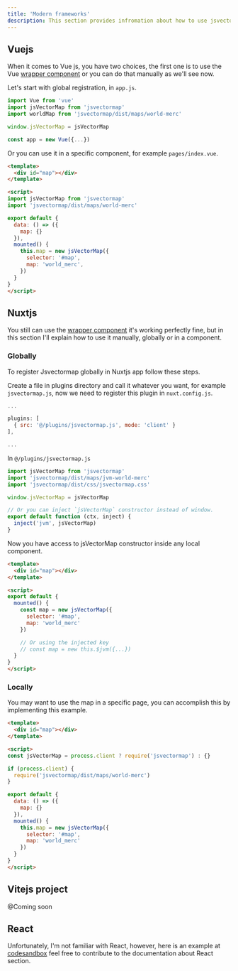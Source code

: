 ```yaml
---
title: 'Modern frameworks'
description: This section provides infromation about how to use jsvectormap with the modern frameworks like Vue and how to handle SSR issues.
---
```


## Vuejs

When it comes to Vue js, you have two choices, the first one is to use the Vue [wrapper component](https://github.com/themustafaomar/vuevectormap) or you can do that manually as we'll see now.

Let's start with global registration, in `app.js`.

```js
import Vue from 'vue'
import jsVectorMap from 'jsvectormap'
import worldMap from 'jsvectormap/dist/maps/world-merc'

window.jsVectorMap = jsVectorMap

const app = new Vue({...})
```

Or you can use it in a specific component, for example `pages/index.vue`.

```html
<template>
  <div id="map"></div>
</template>

<script>
import jsVectorMap from 'jsvectormap'
import 'jsvectormap/dist/maps/world-merc'

export default {
  data: () => ({
    map: {}
  }),
  mounted() {
    this.map = new jsVectorMap({
      selector: '#map',
      map: 'world_merc',
    })
  }
}
</script>
```


## Nuxtjs

You still can use the [wrapper component](https://github.com/themustafaomar/vuevectormap) it's working perfectly fine, but in this section I'll explain how to use it manually, globally or in a component.

### Globally

To register Jsvectormap globally in Nuxtjs app follow these steps.

Create a file in plugins directory and call it whatever you want, for example `jsvectormap.js`, now we need to register this plugin in `nuxt.config.js`.

```js
...

plugins: [
  { src: '@/plugins/jsvectormap.js', mode: 'client' }
],

...
```

In `@/plugins/jsvectormap.js`

```js
import jsVectorMap from 'jsvectormap'
import 'jsvectormap/dist/maps/jvm-world-merc'
import 'jsvectormap/dist/css/jsvectormap.css'

window.jsVectorMap = jsVectorMap

// Or you can inject `jsVectorMap` constructor instead of window.
export default function (ctx, inject) {
  inject('jvm', jsVectorMap)
}
```

Now you have access to jsVectorMap constructor inside any local component.

```html
<template>
  <div id="map"></div>
</template>

<script>
export default {
  mounted() {
    const map = new jsVectorMap({
      selector: '#map',
      map: 'world_merc'
    })

    // Or using the injected key
    // const map = new this.$jvm({...})
  }
}
</script>
```


### Locally

You may want to use the map in a specific page, you can accomplish this by implementing this example.

```html
<template>
  <div id="map"></div>
</template>

<script>
const jsVectorMap = process.client ? require('jsvectormap') : {}

if (process.client) {
  require('jsvectormap/dist/maps/world-merc')
}

export default {
  data: () => ({
    map: {}
  }),
  mounted() {
    this.map = new jsVectorMap({
      selector: '#map',
      map: 'world_merc'
    })
  }
}
</script>
```

## Vitejs project

@Coming soon

## React

Unfortunately, I'm not familiar with React, however, here is an example at [codesandbox](https://codesandbox.io/s/15s9g) feel free to contribute to the documentation about React section.